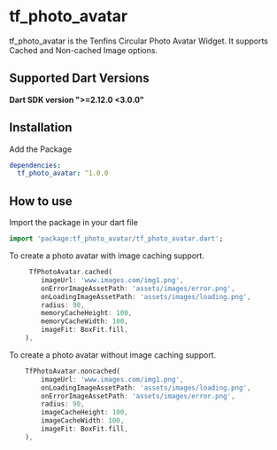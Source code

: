 # tf_photo_avatar

tf_photo_avatar is the Tenfins Circular Photo Avatar Widget. It supports Cached and Non-cached Image options.

## Supported Dart Versions

**Dart SDK version ">=2.12.0 <3.0.0"**

## Installation

Add the Package

```yaml
dependencies:
  tf_photo_avatar: ^1.0.0
```

## How to use

Import the package in your dart file

```dart
import 'package:tf_photo_avatar/tf_photo_avatar.dart';
```

To create a photo avatar with image caching support.

```dart
     TfPhotoAvatar.cached(
        imageUrl: 'www.images.com/img1.png',
        onErrorImageAssetPath: 'assets/images/error.png',
        onLoadingImageAssetPath: 'assets/images/loading.png',
        radius: 90,
        memoryCacheHeight: 100,
        memoryCacheWidth: 100,
        imageFit: BoxFit.fill,
    ),
```

To create a photo avatar without image caching support.

```dart
    TfPhotoAvatar.noncached(
        imageUrl: 'www.images.com/img1.png',
        onLoadingImageAssetPath: 'assets/images/loading.png',
        onErrorImageAssetPath: 'assets/images/error.png',
        radius: 90,
        imageCacheHeight: 100,
        imageCacheWidth: 100,
        imageFit: BoxFit.fill,
    ),
```
